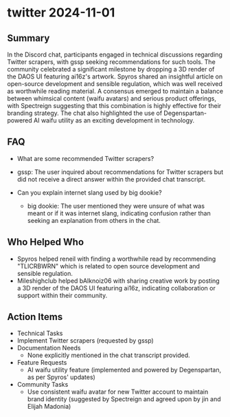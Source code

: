 # twitter 2024-11-01

## Summary
 In the Discord chat, participants engaged in technical discussions regarding Twitter scrapers, with gssp seeking recommendations for such tools. The community celebrated a significant milestone by dropping a 3D render of the DAOS UI featuring ai16z's artwork. Spyros shared an insightful article on open-source development and sensible regulation, which was well received as worthwhile reading material. A consensus emerged to maintain a balance between whimsical content (waifu avatars) and serious product offerings, with Spectreign suggesting that this combination is highly effective for their branding strategy. The chat also highlighted the use of Degenspartan-powered AI waifu utility as an exciting development in technology.

## FAQ
 - What are some recommended Twitter scrapers?
  - gssp: The user inquired about recommendations for Twitter scrapers but did not receive a direct answer within the provided chat transcript.

- Can you explain internet slang used by big dookie?
  - big dookie: The user mentioned they were unsure of what was meant or if it was internet slang, indicating confusion rather than seeking an explanation from others in the chat.

## Who Helped Who
 - Spyros helped reneil with finding a worthwhile read by recommending "TLICRBWRN" which is related to open source development and sensible regulation.
- Mileshighclub helped bAIknoiz06 with sharing creative work by posting a 3D render of the DAOS UI featuring ai16z, indicating collaboration or support within their community.

## Action Items
 - Technical Tasks
  - Implement Twitter scrapers (requested by gssp)
- Documentation Needs
  - None explicitly mentioned in the chat transcript provided.
- Feature Requests
  - AI waifu utility feature (implemented and powered by Degenspartan, as per Spyros' updates)
- Community Tasks
  - Use consistent waifu avatar for new Twitter account to maintain brand identity (suggested by Spectreign and agreed upon by jin and Elijah Madonia)

